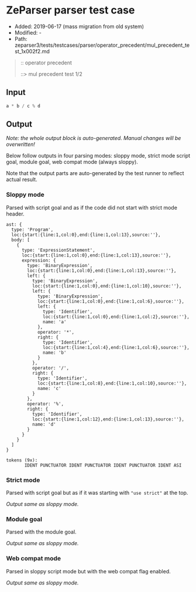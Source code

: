 # ZeParser parser test case

- Added: 2019-06-17 (mass migration from old system)
- Modified: -
- Path: zeparser3/tests/testcases/parser/operator_precedent/mul_precedent_test_1x002f2.md

> :: operator precedent
>
> ::> mul precedent test 1/2

## Input

`````js
a * b / c % d
`````

## Output

_Note: the whole output block is auto-generated. Manual changes will be overwritten!_

Below follow outputs in four parsing modes: sloppy mode, strict mode script goal, module goal, web compat mode (always sloppy).

Note that the output parts are auto-generated by the test runner to reflect actual result.

### Sloppy mode

Parsed with script goal and as if the code did not start with strict mode header.

`````
ast: {
  type: 'Program',
  loc:{start:{line:1,col:0},end:{line:1,col:13},source:''},
  body: [
    {
      type: 'ExpressionStatement',
      loc:{start:{line:1,col:0},end:{line:1,col:13},source:''},
      expression: {
        type: 'BinaryExpression',
        loc:{start:{line:1,col:0},end:{line:1,col:13},source:''},
        left: {
          type: 'BinaryExpression',
          loc:{start:{line:1,col:0},end:{line:1,col:10},source:''},
          left: {
            type: 'BinaryExpression',
            loc:{start:{line:1,col:0},end:{line:1,col:6},source:''},
            left: {
              type: 'Identifier',
              loc:{start:{line:1,col:0},end:{line:1,col:2},source:''},
              name: 'a'
            },
            operator: '*',
            right: {
              type: 'Identifier',
              loc:{start:{line:1,col:4},end:{line:1,col:6},source:''},
              name: 'b'
            }
          },
          operator: '/',
          right: {
            type: 'Identifier',
            loc:{start:{line:1,col:8},end:{line:1,col:10},source:''},
            name: 'c'
          }
        },
        operator: '%',
        right: {
          type: 'Identifier',
          loc:{start:{line:1,col:12},end:{line:1,col:13},source:''},
          name: 'd'
        }
      }
    }
  ]
}

tokens (9x):
       IDENT PUNCTUATOR IDENT PUNCTUATOR IDENT PUNCTUATOR IDENT ASI
`````

### Strict mode

Parsed with script goal but as if it was starting with `"use strict"` at the top.

_Output same as sloppy mode._

### Module goal

Parsed with the module goal.

_Output same as sloppy mode._

### Web compat mode

Parsed in sloppy script mode but with the web compat flag enabled.

_Output same as sloppy mode._
